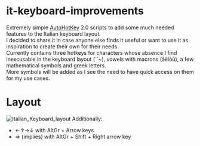# it-keyboard-improvements
Extremely simple [AutoHotKey](https://www.autohotkey.com/) 2.0 scripts to add some much needed features to the Italian keyboard layout.   
I decided to share it in case anyone else finds it useful or want to use it as inspiration to create their own for their needs.  
Currently contains three hotkeys for characters whose absence I find inexcusable in the keyboard layout (´`~), vowels with macrons (āēīōū), a few mathematical symbols and greek letters.   
More symbols will be added as I see the need to have quick access on them for my use cases.

# Layout
![Italian_Keyboard_layout](https://user-images.githubusercontent.com/100133857/224727323-1d4436c4-c530-460f-a52f-ac3ee7f8b644.svg)
Additionally: 
* ←↑→↓ with AltGr + Arrow keys
* ⇒ (implies) with AltGr + Shift + Right arrow key
